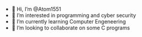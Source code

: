 - 👋 Hi, I’m @Atom1551
- 👀 I’m interested in programming and cyber security
- 🌱 I’m currently learning Computer Engeneering
- 💞️ I’m looking to collaborate on some C programs


<!---
Atom1551/Atom1551 is a ✨ special ✨ repository because its `README.md` (this file) appears on your GitHub profile.
You can click the Preview link to take a look at your changes.
--->
